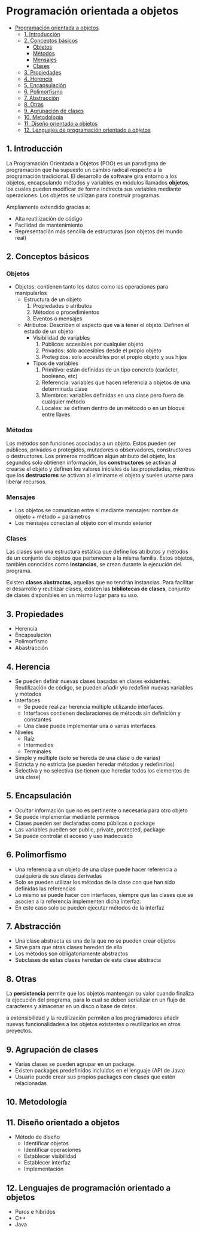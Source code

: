 # Programación orientada a objetos
- [Programación orientada a objetos](#programación-orientada-a-objetos)
  - [1. Introducción](#1-introducción)
  - [2. Conceptos básicos](#2-conceptos-básicos)
    - [Objetos](#objetos)
    - [Métodos](#métodos)
    - [Mensajes](#mensajes)
    - [Clases](#clases)
  - [3. Propiedades](#3-propiedades)
  - [4. Herencia](#4-herencia)
  - [5. Encapsulación](#5-encapsulación)
  - [6. Polimorfismo](#6-polimorfismo)
  - [7. Abstracción](#7-abstracción)
  - [8. Otras](#8-otras)
  - [9. Agrupación de clases](#9-agrupación-de-clases)
  - [10. Metodología](#10-metodología)
  - [11. Diseño orientado a objetos](#11-diseño-orientado-a-objetos)
  - [12. Lenguajes de programación orientado a objetos](#12-lenguajes-de-programación-orientado-a-objetos)

## 1. Introducción

La Programación Orientada a Objetos (POO) es un paradigma de programación que ha supuesto un cambio radical respecto a la programación tradicional. El desarrollo de software gira entorno a los objetos, encapsulando métodos y variables en módulos llamados **objetos**, los cuales pueden modificar de forma indirecta sus variables mediante operaciones. Los objetos se utilizan para construir programas.


Ampliamente extendido gracias a:

- Alta reutilización de código
- Facilidad de mantenimiento
- Representación más sencilla de estructuras (son objetos del mundo real)

## 2. Conceptos básicos

### Objetos

- Objetos: contienen tanto los datos como las operaciones para manipularlos
  - Estructura de un objeto
    1. Propiedades o atributos
    2. Métodos o procedimientos
    3. Eventos o mensajes
  - Atributos: Describen el aspecto que va a tener el objeto. Definen el estado de un objeto
    - Visibilidad de variables
      1. Públicos: accesibles por cualquier objeto
      2. Privados: solo accesibles desde el propio objeto
      3. Protegidos: solo accesibles por el propio objeto y sus hijos
    - Tipos de variables
        1. Primitivo: están definidas de un tipo concreto (carácter, booleano, etc)
        2. Referencia: variables que hacen referencia a objetos de una determinada clase
        3. Miembros: variables definidas en una clase pero fuera de cualquier método
        4. Locales: se definen dentro de un métoodo o en un bloque entre llaves

### Métodos

Los métodos son funciones asociadas a un objeto. Estos pueden ser públicos, privados o protegidos, mutadores o observadores, constructores o destructores. Los primeros modifican algún atributo del objeto, los segundos solo obtienen información, los **constructores** se activan al crearse el objeto y definen los valores iniciales de las propiedades, mientras que los **destructores** se activan al eliminarse el objeto y suelen usarse para liberar recursos.

### Mensajes

  - Los objetos se comunican entre sí mediante mensajes: nombre de objeto +  método + parámetros
  - Los mensajes conectan al objeto con el mundo exterior

### Clases

Las clases son una estructura estática que define los atributos y métodos de un conjunto de objetos que pertenecen a la misma familia. Estos objetos, también conocidos como **instancias**, se crean durante la ejecución del programa.

Existen **clases abstractas**, aquellas que no tendrán instancias. Para facilitar el desarrollo y reutilizar clases, existen las **bibliotecas de clases**, conjunto de clases disponibles en un mismo lugar para su uso.

## 3. Propiedades

- Herencia
- Encapsulación
- Polimorfismo
- Abastracción

## 4. Herencia

- Se pueden definir nuevas clases basadas en clases existentes. Reutilización de código, se pueden añadir y/o redefinir nuevas variables y métodos
- Interfaces
  - Se puede realizar herencia múltiple utilizando interfaces.
  - Interfaces contienen declaraciones de métoods sin definición y constantes
  - Una clase puede implementar una o varias interfaces
- Niveles
  - Raíz
  - Intermedios
  - Terminales
- Simple y múltiple (solo se hereda de una clase o de varias)
- Estricta y no estricta (se pueden heredar métodos y redefinirlos)
- Selectiva y no selectiva (se tienen que heredar todos los elementos de una clase)

## 5. Encapsulación

- Ocultar información que no es pertinente o necesaria para otro objeto
- Se puede implementar mediante permisos
- Clases pueden ser declaradas como públicas o package
- Las variables pueden ser public, private, protected, package
- Se puede controlar el acceso y uso inadecuado

## 6. Polimorfismo

- Una referencia a un objeto de una clase puede hacer referencia a cualquiera de sus clases derivadas
- Solo se pueden utilizar los métodos de la clase con que han sido definidas las referencias
- Lo mismo se puede hacer con interfaces, siempre que las clases que se asocien a la referencia implementen dicha interfaz.
- En este caso solo se pueden ejecutar métodos de la interfaz

## 7. Abstracción

- Una clase abstracta es una de la que no se pueden crear objetos
- Sirve para que otras clases hereden de ella
- Los métodos son obligatoriamente abstractos
- Subclases de estas clases heredan de esta clase abstracta

## 8. Otras

La **persistencia** permite que los objetos mantengan su valor cuando finaliza la ejecución del programa, para lo cual se deben serializar en un flujo de caracteres y almacenar en un disco o base de datos.

a extensibilidad y la reutilización permiten a los programadores añadir nuevas funcionalidades a los objetos existentes o reutilizarlos en otros proyectos.

## 9. Agrupación de clases

- Varias clases se pueden agrupar en un package.
- Existen packages predefinidos incluídos en el lenguaje (API de Java)
- Usuario puede crear sus propios packages con clases que estén relacionadas

## 10. Metodología

## 11. Diseño orientado a objetos

- Método de diseño
  - Identificar objetos
  - Identificar operaciones
  - Establecer visibilidad
  - Establecer interfaz
  - Implementación

## 12. Lenguajes de programación orientado a objetos

- Puros e hibridos
- C++
- Java
